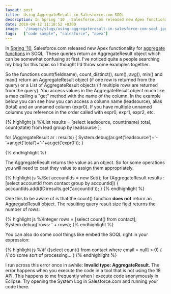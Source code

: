 ```yaml
---
layout: post
title:  Using AggregateResult in Salesforce.com SOQL
description: In Spring ‘10 , Salesforce.com released new Apex functionality for aggregate functions in SOQL. These queries return an AggregateResult object which can be somewhat confusing at first. Ive noticed quite a people searching my blog for this topic so I thought Id throw some examples together. So the functions count(fieldname), count_distinct(), sum(), avg(), min() and max() return an AggregateResult object (if one row is returned from the query) or a List of AggregateResult objects (if multiple row
date: 2010-04-12 11:18:52 +0300
image:  '/images/slugs/using-aggregateresult-in-salesforce-com-soql.jpg'
tags:   ["code sample", "salesforce", "apex"]
---
```

<p style="clear: both">In <a href="http://sites.force.com/features/ideaHome?c=09a30000000DCUV" target="_blank">Spring '10</a>, Salesforce.com released new Apex functionality for <a href="http://www.salesforce.com/us/developer/docs/api/Content/sforce_api_calls_soql_select_agg_functions.htm" target="_blank">aggregate functions</a> in SOQL. These queries return an AggregateResult object which can be somewhat confusing at first. I've noticed quite a people searching my blog for this topic so I thought I'd throw some examples together.</p><p style="clear: both">So the functions count(fieldname), count_distinct(), sum(), avg(), min() and max() return an AggregateResult object (if one row is returned from the query) or a List of AggregateResult objects (if multiple rows are returned from the query). You access values in the AggregateResult object much like a map calling a "get" method with the name of the column. In the example below you can see how you can access a column name (leadsource), alias (total) and an unnamed column (expr0). If you have multiple unnamed columns you reference in the order called with expr0, expr1, expr2, etc.</p><p style="clear: both">
{% highlight js %}List<aggregateResult> results = [select leadsource, count(name) total, count(state) from lead group by leadsource ];

for (AggregateResult ar : results) {
 System.debug(ar.get('leadsource')+'-'+ar.get('total')+'-'+ar.get('expr0'));
}

{% endhighlight %}
</p><p style="clear: both">The AggregateResult returns the value as an object. So for some operations you will need to cast they value to assign them appropriately.</p><p style="clear: both">
{% highlight js %}Set<id> accountIds = new Set<id>();
for (AggregateResult results : [select accountId from contact group by accountId]) {
 accountIds.add((ID)results.get('accountId'));
}
{% endhighlight %}
</p><p style="clear: both">One this to be aware of is that the count() function <strong>does not</strong> return an AggregateResult object. The resulting query result size field returns the number of rows:</p><p style="clear: both">
{% highlight js %}Integer rows = [select count() from contact];
System.debug('rows: ' + rows);
{% endhighlight %}
</p><p style="clear: both">You can also do some cool things like embed the SOQL right in your expression:</p><p style="clear: both">
{% highlight js %}if ([select count() from contact where email = null] > 0) {
 // do some sort of processing...
}
{% endhighlight %}
</p><p style="clear: both">I run across this error once in awhile: <strong>Invalid type: AggregateResult</strong>. The error happens when you execute the code in a tool that is not using the 18 API. This happens to me frequently when I execute code anonymously in Eclipse. Try opening the System Log in Salesforce.com and running your code there.</p><br class="final-break" style="clear: both" />
